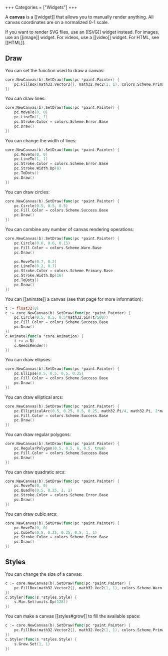 +++
Categories = ["Widgets"]
+++

A **canvas** is a [[widget]] that allows you to manually render anything. All canvas coordinates are on a normalized 0-1 scale.

If you want to render SVG files, use an [[SVG]] widget instead. For images, use an [[image]] widget. For videos, use a [[video]] widget. For HTML, see [[HTML]].

## Draw

You can set the function used to draw a canvas:

```Go
core.NewCanvas(b).SetDraw(func(pc *paint.Painter) {
    pc.FillBox(math32.Vector2{}, math32.Vec2(1, 1), colors.Scheme.Primary.Base)
})
```

You can draw lines:

```Go
core.NewCanvas(b).SetDraw(func(pc *paint.Painter) {
    pc.MoveTo(0, 0)
    pc.LineTo(1, 1)
    pc.Stroke.Color = colors.Scheme.Error.Base
    pc.Draw()
})
```

You can change the width of lines:

```Go
core.NewCanvas(b).SetDraw(func(pc *paint.Painter) {
    pc.MoveTo(0, 0)
    pc.LineTo(1, 1)
    pc.Stroke.Color = colors.Scheme.Error.Base
    pc.Stroke.Width.Dp(8)
    pc.ToDots()
    pc.Draw()
})
```

You can draw circles:

```Go
core.NewCanvas(b).SetDraw(func(pc *paint.Painter) {
    pc.Circle(0.5, 0.5, 0.5)
    pc.Fill.Color = colors.Scheme.Success.Base
    pc.Draw()
})
```

You can combine any number of canvas rendering operations:

```Go
core.NewCanvas(b).SetDraw(func(pc *paint.Painter) {
    pc.Circle(0.6, 0.6, 0.15)
    pc.Fill.Color = colors.Scheme.Warn.Base
    pc.Draw()

    pc.MoveTo(0.7, 0.2)
    pc.LineTo(0.2, 0.7)
    pc.Stroke.Color = colors.Scheme.Primary.Base
    pc.Stroke.Width.Dp(16)
    pc.ToDots()
    pc.Draw()
})
```

You can [[animate]] a canvas (see that page for more information):

```Go
t := float32(0)
c := core.NewCanvas(b).SetDraw(func(pc *paint.Painter) {
    pc.Circle(0.5, 0.5, 0.5*math32.Sin(t/500))
    pc.Fill.Color = colors.Scheme.Success.Base
    pc.Draw()
})
c.Animate(func(a *core.Animation) {
    t += a.Dt
    c.NeedsRender()
})
```

You can draw ellipses:

```Go
core.NewCanvas(b).SetDraw(func(pc *paint.Painter) {
    pc.Ellipse(0.5, 0.5, 0.5, 0.25)
    pc.Fill.Color = colors.Scheme.Success.Base
    pc.Draw()
})
```

You can draw elliptical arcs:

```Go
core.NewCanvas(b).SetDraw(func(pc *paint.Painter) {
    pc.EllipticalArc(0.5, 0.25, 0.5, 0.25, math32.Pi/4, math32.Pi, 2*math32.Pi)
    pc.Fill.Color = colors.Scheme.Success.Base
    pc.Draw()
})
```

You can draw regular polygons:

```Go
core.NewCanvas(b).SetDraw(func(pc *paint.Painter) {
    pc.RegularPolygon(0.5, 0.5, 6, 0.5, true)
    pc.Fill.Color = colors.Scheme.Success.Base
    pc.Draw()
})
```

You can draw quadratic arcs:

```Go
core.NewCanvas(b).SetDraw(func(pc *paint.Painter) {
    pc.MoveTo(0, 0)
    pc.QuadTo(0.5, 0.25, 1, 1)
    pc.Stroke.Color = colors.Scheme.Error.Base
    pc.Draw()
})
```

You can draw cubic arcs:

```Go
core.NewCanvas(b).SetDraw(func(pc *paint.Painter) {
    pc.MoveTo(0, 0)
    pc.CubeTo(0.5, 0.25, 0.25, 0.5, 1, 1)
    pc.Stroke.Color = colors.Scheme.Error.Base
    pc.Draw()
})
```

## Styles

You can change the size of a canvas:

```Go
c := core.NewCanvas(b).SetDraw(func(pc *paint.Painter) {
    pc.FillBox(math32.Vector2{}, math32.Vec2(1, 1), colors.Scheme.Warn.Base)
})
c.Styler(func(s *styles.Style) {
    s.Min.Set(units.Dp(128))
})
```

You can make a canvas [[styles#grow]] to fill the available space:

```Go
c := core.NewCanvas(b).SetDraw(func(pc *paint.Painter) {
    pc.FillBox(math32.Vector2{}, math32.Vec2(1, 1), colors.Scheme.Primary.Base)
})
c.Styler(func(s *styles.Style) {
    s.Grow.Set(1, 1)
})
```
